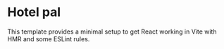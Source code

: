 # Hotel pal

This template provides a minimal setup to get React working in Vite with HMR and some ESLint rules.

